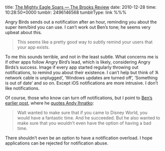 title: [The Mighty Eagle Soars — The Brooks Review](http://brooksreview.net/2010/12/mighty-eagle/)
date: 2010-12-28
time: 10:28:50+0000
tumblr: 2496146568
tumblrType: link
%%%

Angry Birds sends out a notification after an hour, reminding you about the super item/bird you can use. I can’t work out Ben’s tone; he seems very upbeat about this. 

> This seems like a pretty good way to subtly remind your users that your app exists.

To me this sounds terrible, and not in the least subtle. What concerns me is if other apps follow Angry Bird’s lead, which is likely, considering Angry Birds’s success. Image if every app started regularly throwing out notifications, to remind you about their existence. I can’t help but think of ‘A network cable is unplugged’, ‘Windows updates are turned off’, ‘Something is out of date’ and so on. Except iOS notifications are more intrusive. I don’t like notifications. 

Of course, those who know can turn off notifications, but I point to [Ben’s earlier post][BEP], where he [quotes Andy Ihnatko][AI]:

> Walt wanted to make sure that if you came to Disney World, you would have a fantastic time. And he succeeded. But he also wanted to make sure that you wouldn’t even have the option of having a bad time.

There shouldn’t even be an option to have a notification overload. I hope applications can be rejected for notification abuse. 

[BEP]: http://brooksreview.net/2010/12/ihnakto-apple/
[AI]: http://www.macworld.com/article/156721/2010/12/ihnatko_relationship.html
